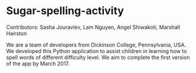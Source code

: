# Sugar-spelling-activity
Contributors: Sasha Jouravlev, Lam Nguyen, Angel Shiwakoti, Marshall Hairston

We are a team of developers from Dickinson College, Pennsylvania, USA. We developed this Python application to assist children in learning how to spell words of different difficulty level. We aim to complete the first version of the app by March 2017.  
